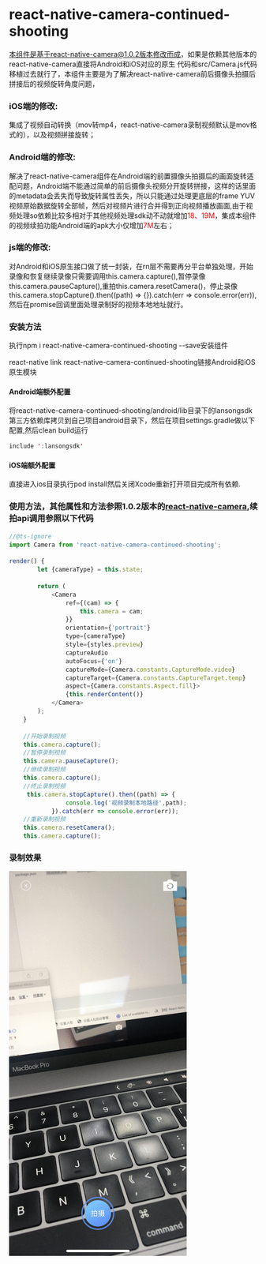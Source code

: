 # react-native-camera-continued-shooting
本组件是基于react-native-camera@1.0.2版本修改而成，如果是依赖其他版本的react-native-camera直接将Android和iOS对应的原生
代码和src/Camera.js代码移植过去就行了，本组件主要是为了解决react-native-camera前后摄像头拍摄后拼接后的视频旋转角度问题，
### iOS端的修改:
集成了视频自动转换（mov转mp4，react-native-camera录制视频默认是mov格式的），以及视频拼接旋转；
### Android端的修改:
解决了react-native-camera组件在Android端的前置摄像头拍摄后的画面旋转适配问题，Android端不能通过简单的前后摄像头视频分开旋转拼接，这样的话里面的metadata会丢失而导致旋转属性丢失，所以只能通过处理更底层的frame YUV视频原始数据旋转全部帧，然后对视频片进行合并得到正向视频播放画面,由于视频处理so依赖比较多相对于其他视频处理sdk动不动就增加<font color=red>18、19M</font>，集成本组件的视频续拍功能Android端的apk大小仅增加<font color=red>7M</font>左右；
### js端的修改:
对Android和iOS原生接口做了统一封装，在rn层不需要再分平台单独处理，开始录像和恢复继续录像只需要调用this.camera.capture(),暂停录像this.camera.pauseCapture(),重拍this.camera.resetCamera()，停止录像this.camera.stopCapture().then((path) => {}).catch(err => console.error(err)),然后在promise回调里面处理录制好的视频本地地址就行。
### 安装方法
执行npm i react-native-camera-continued-shooting --save安装组件

react-native link react-native-camera-continued-shooting链接Android和iOS原生模块

#### Android端额外配置
将react-native-camera-continued-shooting/android/lib目录下的lansongsdk第三方依赖库拷贝到自己项目android目录下，然后在项目settings.gradle做以下配置,然后clean build运行
```java
include ':lansongsdk'
```
#### iOS端额外配置
直接进入ios目录执行pod install然后关闭Xcode重新打开项目完成所有依赖.
### 使用方法，其他属性和方法参照1.0.2版本的[react-native-camera](https://github.com/react-native-community/react-native-camera),续拍api调用参照以下代码
```javascript
//@ts-ignore
import Camera from 'react-native-camera-continued-shooting';

render() {
        let {cameraType} = this.state;

        return (
            <Camera
                ref={(cam) => {
                    this.camera = cam;
                }}
                orientation={'portrait'}
                type={cameraType}
                style={styles.preview}
                captureAudio
                autoFocus={'on'}
                captureMode={Camera.constants.CaptureMode.video}
                captureTarget={Camera.constants.CaptureTarget.temp}
                aspect={Camera.constants.Aspect.fill}>
                {this.renderContent()}
            </Camera>
        );
    }

    //开始录制视频
    this.camera.capture();
    //暂停录制视频
    this.camera.pauseCapture();
    //继续录制视频
    this.camera.capture();
    //终止录制视频
     this.camera.stopCapture().then((path) => {
                console.log('视频录制本地路径',path);
            }).catch(err => console.error(err));
    //重新录制视频
    this.camera.resetCamera();
    this.camera.capture();
```

### 录制效果
![录制效果](./效果展示.gif)
